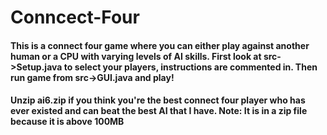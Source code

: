 # Conncect-Four
#### This is a connect four game where you can either play against another human or a CPU with varying levels of AI skills. First look at src->Setup.java to select your players, instructions are commented in. Then run game from src->GUI.java and play!
#### Unzip ai6.zip if you think you're the best connect four player who has ever existed and can beat the best AI that I have. Note: It is in a zip file because it is above 100MB

